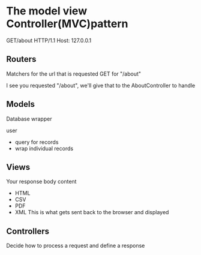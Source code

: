 # The model view Controller(MVC)pattern

GET/about HTTP/1.1
Host: 127.0.0.1




## Routers
Matchers for the url that is requested
GET for "/about"

I see you requested "/about", we'll give that to the AboutController to handle

## Models

Database wrapper

user
* query for records
* wrap individual records
## Views 

Your response body content
* HTML
* CSV
* PDF
* XML
This is what gets sent back to the browser and displayed

## Controllers
Decide how to process a request and define a response